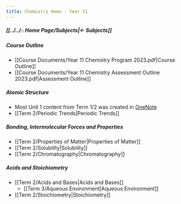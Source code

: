 ```yaml
---
title: Chemistry Home - Year 11
---
```


##### [[../../⌂ Home Page/Subjects|← Subjects]]

##### Course Outline
- [[Course Documents/Year 11 Chemistry Program 2023.pdf|Course Outline]]
- [[Course Documents/Year 11 Chemistry Assessment Outline 2023.pdf|Assessment Outline]]

##### Atomic Structure
- Most Unit 1 content from Term 1/2 was created in [OneNote](https://educationwaeduau-my.sharepoint.com/personal/ajay_bisnath_student_education_wa_edu_au/_layouts/OneNote.aspx?id=%2Fpersonal%2Fajay_bisnath_student_education_wa_edu_au%2FDocuments%2F2023%20Notes&wd=target%28Bajay%20Bapproved%20Notes%2FChemistry%20%F0%9F%A7%AA.one%7C44C03AFB-DBA4-40D6-9A57-FB2EBA28539B%2F%29)
- [[Term 2/Periodic Trends|Periodic Trends]]

##### Bonding, Intermolecular Forces and Properties
- [[Term 2/Properties of Matter|Properties of Matter]]
- [[Term 2/Solubility|Solubility]]
- [[Term 2/Chromatography|Chromatography]]

##### Acids and Stoichiometry
- [[Term 2/Acids and Bases|Acids and Bases]]
	- [[Term 3/Aqueous Environment|Aqueous Environment]]
- [[Term 2/Stoichiometry|Stoichiometry]]
